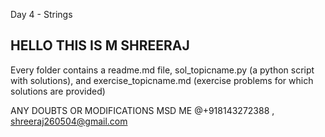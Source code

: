 Day 4 - Strings
## HELLO THIS IS M SHREERAJ 

 Every folder contains a readme.md file, sol_topicname.py (a python script with solutions),
  and exercise_topicname.md (exercise problems for which solutions are provided)
  
  
ANY DOUBTS OR MODIFICATIONS MSD ME @+918143272388 , shreeraj260504@gmail.com

